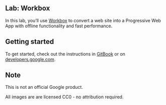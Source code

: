 ## Lab: Workbox

In this lab, you’ll use [Workbox](https://workboxjs.org/) to convert a web site
into a Progressive Web App with offline functionality and fast performance.

## Getting started

To get started, check out the instructions in
[GitBook](https://google-developer-training.gitbooks.io/progressive-web-apps-ilt-codelabs/content/docs/lab_workbox.html)
or on [developers.google.com](https://developers.google.com/web/ilt/pwa/lab-workbox).

## Note

This is not an official Google product.

All images are are licensed CC0 - no attribution required.
